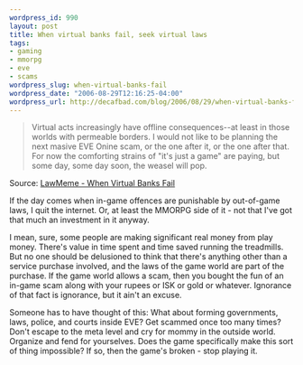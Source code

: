 ```yaml
--- 
wordpress_id: 990
layout: post
title: When virtual banks fail, seek virtual laws
tags: 
- gaming
- mmorpg
- eve
- scams
wordpress_slug: when-virtual-banks-fail
wordpress_date: "2006-08-29T12:16:25-04:00"
wordpress_url: http://decafbad.com/blog/2006/08/29/when-virtual-banks-fail
---
```

<blockquote cite="http://research.yale.edu/lawmeme/modules.php?name=News&file=article&sid=1768">Virtual acts increasingly have offline consequences--at least in those worlds with permeable borders. I would not like to be planning the next masive EVE Onine scam, or the one after it, or the one after that. For now the comforting strains of "it's just a game" are paying, but some day, some day soon, the weasel will pop.</blockquote><div class="quotesource">Source: <a href="http://research.yale.edu/lawmeme/modules.php?name=News&file=article&sid=1768">LawMeme - When Virtual Banks Fail</a></div>

If the day comes when in-game offences are punishable by out-of-game laws, I quit the internet.  Or, at least the MMORPG side of it - not that I've got that much an investment in it anyway.  

I mean, sure, some people are making significant real money from play money.  There's value in time spent and time saved running the treadmills.  But no one should be delusioned to think that there's anything other than a service purchase involved, and the laws of the game world are part of the purchase.  If the game world allows a scam, then you bought the fun of an in-game scam along with your rupees or ISK or gold or whatever.  Ignorance of that fact is ignorance, but it ain't an excuse.

Someone has to have thought of this:  What about forming governments, laws, police, and courts inside EVE?  Get scammed once too many times?  Don't escape to the meta level and cry for mommy in the outside world.  Organize and fend for yourselves.  Does the game specifically make this sort of thing impossible?  If so, then the game's broken - stop playing it.
